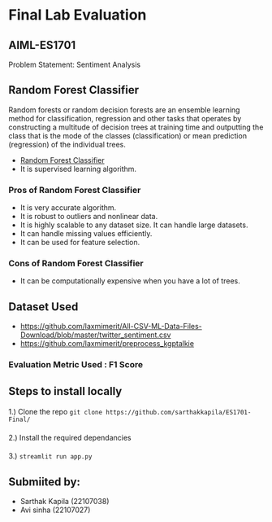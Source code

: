 # Final Lab Evaluation

## AIML-ES1701 
Problem Statement: Sentiment Analysis


## Random Forest Classifier
Random forests or random decision forests are an ensemble learning method for classification, regression and other tasks that operates by constructing a multitude of decision trees at training time and outputting the class that is the mode of the classes (classification) or mean prediction (regression) of the individual trees.
- [Random Forest Classifier](https://scikit-learn.org/stable/modules/generated/sklearn.ensemble.RandomForestClassifier.html)
- It is supervised learning algorithm.

### Pros of Random Forest Classifier
- It is very accurate algorithm.
- It is robust to outliers and nonlinear data.
- It is highly scalable to any dataset size. It can handle large datasets.
- It can handle missing values efficiently.
- It can be used for feature selection.

### Cons of Random Forest Classifier
- It can be computationally expensive when you have a lot of trees.








## Dataset Used
- https://github.com/laxmimerit/All-CSV-ML-Data-Files-Download/blob/master/twitter_sentiment.csv
- https://github.com/laxmimerit/preprocess_kgptalkie






### Evaluation Metric Used : F1 Score


## Steps to install locally 

####
1.) Clone the repo
```git clone https://github.com/sarthakkapila/ES1701-Final/```
####
2.) Install the required dependancies 
#### 
3.) ```streamlit run app.py```

## Submiited by:
- Sarthak Kapila (22107038)
- Avi sinha (22107027)
